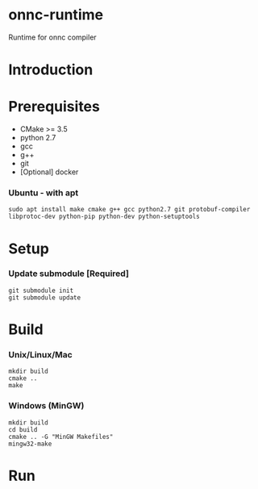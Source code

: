 # onnc-runtime

Runtime for onnc compiler

# Introduction

# Prerequisites

* CMake >= 3.5
* python 2.7
* gcc
* g++
* git
* [Optional] docker

### Ubuntu - with apt

````
sudo apt install make cmake g++ gcc python2.7 git protobuf-compiler libprotoc-dev python-pip python-dev python-setuptools
````

# Setup

### Update submodule [Required]

````
git submodule init
git submodule update
````

# Build

### Unix/Linux/Mac

````
mkdir build
cmake ..
make
````

### Windows (MinGW)

````
mkdir build
cd build
cmake .. -G "MinGW Makefiles"
mingw32-make
````

# Run